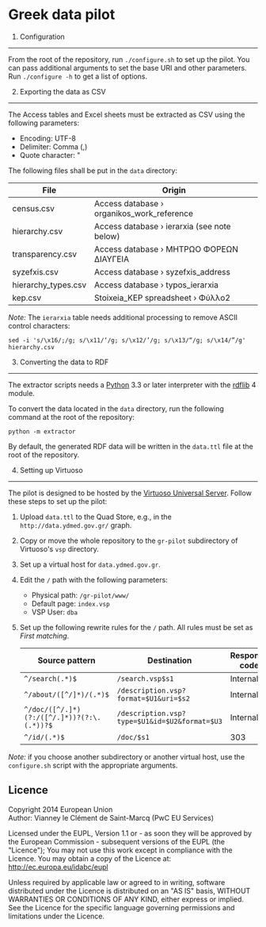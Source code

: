 Greek data pilot
=================

1. Configuration
-----------------

From the root of the repository, run `./configure.sh` to set up the pilot.
You can pass additional arguments to set the base URI and other parameters.
Run `./configure -h` to get a list of options.


2. Exporting the data as CSV
-----------------------------

The Access tables and Excel sheets must be extracted as CSV using the following
parameters:

* Encoding: UTF-8
* Delimiter: Comma (,)
* Quote character: "

The following files shall be put in the `data` directory:

File                    | Origin
------------------------|------------------------------------------------------
census.csv              | Access database › organikos\_work\_reference
hierarchy.csv           | Access database › ierarxia (see note below)
transparency.csv        | Access database › ΜΗΤΡΩΟ ΦΟΡΕΩΝ ΔΙΑΥΓΕΙΑ
syzefxis.csv            | Access database › syzefxis\_address
hierarchy\_types.csv    | Access database › typos\_ierarxia
kep.csv                 | Stoixeia\_KEP spreadsheet › Φύλλο2

*Note:* The `ierarxia` table needs additional processing to remove ASCII control
characters:

    sed -i 's/\x16/;/g; s/\x11/‘/g; s/\x12/’/g; s/\x13/“/g; s/\x14/”/g' hierarchy.csv


3. Converting the data to RDF
------------------------------

The extractor scripts needs a [Python][] 3.3 or later interpreter with the
[rdflib][] 4 module.

To convert the data located in the `data` directory, run the following command
at the root of the repository:

    python -m extractor

By default, the generated RDF data will be written in the `data.ttl` file at
the root of the repository.

[Python]: http://python.org/
[rdflib]: https://pypi.python.org/pypi/rdflib


4. Setting up Virtuoso
-----------------------

The pilot is designed to be hosted by the [Virtuoso Universal Server][].
Follow these steps to set up the pilot:

1. Upload `data.ttl` to the Quad Store, e.g., in the
   `http://data.ydmed.gov.gr/` graph.
2. Copy or move the whole repository to the `gr-pilot` subdirectory of
   Virtuoso's `vsp` directory.
3. Set up a virtual host for `data.ydmed.gov.gr`.
4. Edit the `/` path with the following parameters:
   * Physical path: `/gr-pilot/www/`
   * Default page: `index.vsp`
   * VSP User: `dba`
5. Set up the following rewrite rules for the `/` path. All rules must be set
   as *First matching*.

   Source pattern                             | Destination                                   | Response code
   -------------------------------------------|-----------------------------------------------|---------------
   `^/search(.*)$`                            | `/search.vsp$s1`                              | Internal
   `^/about/([^/]*)/(.*)$`                    | `/description.vsp?format=$U1&uri=$s2`         | Internal
   `^/doc/([^/.]*)(?:/([^/.]*))?(?:\.(.*))?$` | `/description.vsp?type=$U1&id=$U2&format=$U3` | Internal
   `^/id/(.*)$`                               | `/doc/$s1`                                    | 303

*Note:* if you choose another subdirectory or another virtual host, use the
`configure.sh` script with the appropriate arguments.

[Virtuoso Universal Server]: http://virtuoso.openlinksw.com/



Licence
--------

Copyright 2014 European Union  
Author: Vianney le Clément de Saint-Marcq (PwC EU Services)

Licensed under the EUPL, Version 1.1 or - as soon they
will be approved by the European Commission - subsequent
versions of the EUPL (the "Licence");
You may not use this work except in compliance with the
Licence.
You may obtain a copy of the Licence at:
<http://ec.europa.eu/idabc/eupl>

Unless required by applicable law or agreed to in
writing, software distributed under the Licence is
distributed on an "AS IS" basis,
WITHOUT WARRANTIES OR CONDITIONS OF ANY KIND, either
express or implied.
See the Licence for the specific language governing
permissions and limitations under the Licence.
